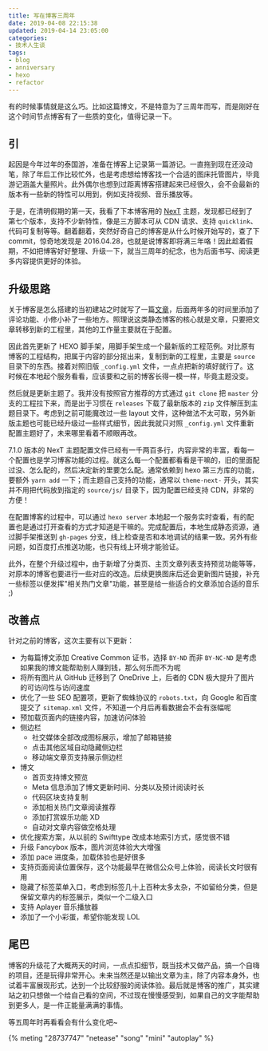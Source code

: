 ```yaml
---
title: 写在博客三周年
date: 2019-04-08 22:15:38
updated: 2019-04-14 23:05:00
categories:
- 技术人生谈
tags:
- blog
- anniversary
- hexo
- refactor
---
```


有的时候事情就是这么巧。比如这篇博文，不是特意为了三周年而写，而是刚好在这个时间节点博客有了一些质的变化，值得记录一下。

<!-- more -->

## 引

起因是今年过年的泰国游，准备在博客上记录第一篇游记。一直拖到现在还没动笔，除了年后工作比较忙外，也是考虑想给博客找一个合适的图床托管图片，毕竟游记涵盖大量照片。此外偶尔也想到过距离博客搭建起来已经很久，会不会最新的版本有一些新的特性可以用到，例如支持视频、音乐播放等。

于是，在清明假期的第一天，我看了下本博客用的 [NexT](https://github.com/theme-next/hexo-theme-next) 主题，发现都已经到了第七个版本，支持不少新特性，像是三方脚本可从 CDN 请求、支持 `quicklink`、代码可复制等等。翻着翻着，突然好奇自己的博客是从什么时候开始写的，查了下 commit，惊奇地发现是 2016.04.28，也就是说博客即将满三年咯！因此趁着假期，不如把博客好好整理、升级一下，就当三周年的纪念，也为后面书写、阅读更多内容提供更好的体验。

## 升级思路

关于博客是怎么搭建的当初建站之时就写了一篇[文章](https://blog.joouis.com/2016/04/09/build-a-blog-in-5-minutes/)，后面两年多的时间里添加了评论功能、小修小补了一些地方。照理说这类静态博客的核心就是文章，只要把文章转移到新的工程里，其他的工作量主要就在于配置。

因此首先更新了 HEXO 脚手架，用脚手架生成一个最新版的工程范例。对比原有博客的工程结构，把属于内容的部分抠出来，复制到新的工程里，主要是 `source` 目录下的东西。接着对照旧版 `_config.yml` 文件，一点点把新的填好就行了。这时候在本地起个服务看看，应该要和之前的博客长得一模一样，毕竟主题没变。

然后就是更新主题了。我并没有按照官方推荐的方式通过 `git clone` 把 `master` 分支的工程拉下来，而是出于习惯在 `releases` 下载了最新版本的 `zip` 文件解压到主题目录下。考虑到之前可能魔改过一些 layout 文件，这种做法不太可取，另外新版主题也可能已经升级过一些样式细节，因此我就只对照 `_config.yml` 文件重新配置主题好了，未来哪里看着不顺眼再改。

7.1.0 版本的 NexT 主题配置文件已经有一千两百多行，内容非常的丰富，看每一个配置也是学习博客功能的过程。就这么每一个配置都看看是干嘛的，旧的里面配过没、怎么配的，然后决定新的里要怎么配。通常依赖到 hexo 第三方库的功能，要额外 `yarn add` 一下；而主题自己支持的功能，通常以 `theme-next-` 开头，其实并不用把代码放到指定的 `source/js/` 目录下，因为配置已经支持 CDN，非常的方便！

在配置博客的过程中，可以通过 `hexo server` 本地起一个服务实时查看，有的配置也是通过打开查看的方式才知道是干嘛的。完成配置后，本地生成静态资源，通过脚手架推送到 `gh-pages` 分支，线上检查是否和本地调试的结果一致。另外有些问题，如百度打点推送功能，也只有线上环境才能验证。

此外，在整个升级过程中，由于新增了分类页、主页文章列表支持预览功能等等，对原本的博客也要进行一些对应的改造。后续更换图床后还会更新图片链接，补充一些标签以便发挥"相关热门文章"功能，甚至是给一些适合的文章添加合适的音乐 ;)

## 改善点

针对之前的博客，这次主要有以下更新：

- 为每篇博文添加 Creative Common 证书，选择 `BY-ND` 而非 `BY-NC-ND` 是考虑如果我的博文能帮助别人赚到钱，那么何乐而不为呢
- 将所有图片从 GitHub 迁移到了 OneDrive 上，后者的 CDN 极大提升了图片的可访问性与访问速度
- 优化了一些 SEO 配置项，更新了蜘蛛协议的 `robots.txt`，向 Google 和百度提交了 `sitemap.xml` 文件，不知道一个月后再看数据会不会有涨幅呢
- 预加载页面内的链接内容，加速访问体验
- 侧边栏
  - 社交媒体全部改成图标展示，增加了邮箱链接
  - 点击其他区域自动隐藏侧边栏
  - 移动端文章页支持展示侧边栏
- 博文
  - 首页支持博文预览
  - Meta 信息添加了博文更新时间、分类以及预计阅读时长
  - 代码区块支持复制
  - 添加相关热门文章阅读推荐
  - 添加打赏娱乐功能 XD
  - 自动对文章内容做空格处理
- 优化搜索方案，从以前的 Swifttype 改成本地索引方式，感觉很不错
- 升级 Fancybox 版本，图片浏览体验大大增强
- 添加 pace 进度条，加载体验也是好很多
- 支持页面阅读位置保存，这个功能最早在微信公众号上体验，阅读长文时很有用
- 隐藏了标签菜单入口，考虑到标签几十上百种太多太杂，不如留给分类，但是保留文章内的标签展示，类似一个二级入口
- 支持 Aplayer 音乐播放器
- 添加了一个小彩蛋，希望你能发现 LOL

## 尾巴

博客的升级花了大概两天的时间，一点点扣细节，既当技术又做产品，搞一个自嗨的项目，还是玩得非常开心。未来当然还是以输出文章为主，除了内容本身外，也试着丰富展现形式，达到一个比较舒服的阅读体验。最后就是博客的推广，其实建站之初只想做一个给自己看的空间，不过现在慢慢感受到，如果自己的文字能帮助到更多人，是一件正能量满满的事情。

等五周年时再看看会有什么变化吧~

{% meting "28737747" "netease" "song" "mini" "autoplay" %}